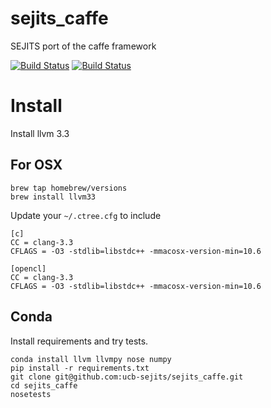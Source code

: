 # sejits_caffe
SEJITS port of the caffe framework

[![Build Status](https://travis-ci.org/ucb-sejits/sejits_caffe.svg)](https://travis-ci.org/ucb-sejits/sejits_caffe)
[![Build Status](https://travis-ci.org/ucb-sejits/sejits_caffe.svg)](https://travis-ci.org/ucb-sejits/sejits_caffe)

# Install
Install llvm 3.3
## For OSX
```shell
brew tap homebrew/versions
brew install llvm33
```
Update your `~/.ctree.cfg` to include

```
[c]
CC = clang-3.3
CFLAGS = -O3 -stdlib=libstdc++ -mmacosx-version-min=10.6

[opencl]
CC = clang-3.3
CFLAGS = -O3 -stdlib=libstdc++ -mmacosx-version-min=10.6
```

## Conda
Install requirements and try tests.
```shell
conda install llvm llvmpy nose numpy
pip install -r requirements.txt
git clone git@github.com:ucb-sejits/sejits_caffe.git
cd sejits_caffe
nosetests
```
